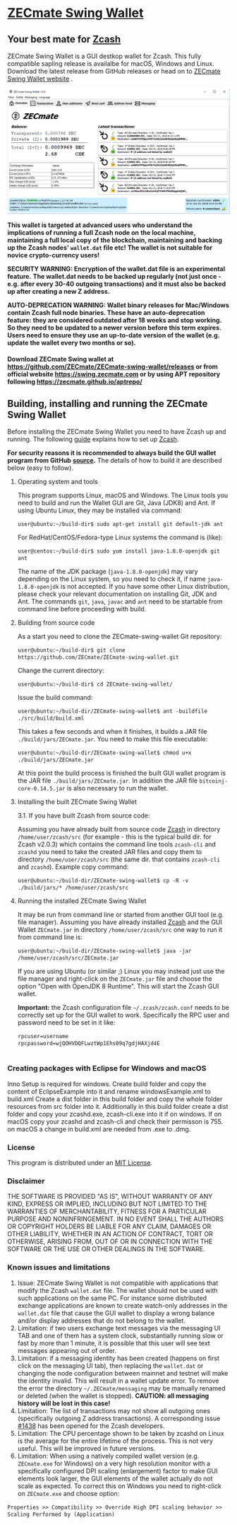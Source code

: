 # [ZECmate Swing Wallet](https://swing.zecmate.com/) 
## Your best mate for [Zcash](https://z.cash/)

ZECmate Swing Wallet is a GUI destkop wallet for Zcash. This fully compatible sapling release is availalbe for macOS, Windows and Linux. Download the latest release from GitHub releases or head on to [ZECmate Swing Wallet website](https://swing.zecmate.com/) .

![Screenshot](https://github.com/ZECmate/ZECmate-swing-wallet/raw/master/docs/zecmate.png "Main Window")

**This wallet is targeted at advanced users who understand the implications of running a full Zcash node on**
**the local machine, maintaining a full local copy of the blockchain, maintaining and backing up the**
**Zcash nodes' `wallet.dat` file etc! The wallet is not suitable for novice crypto-currency users!**

**SECURITY WARNING: Encryption of the wallet.dat file is an experimental feature.**
**The wallet.dat needs to be backed up regularly (not just once - e.g. after every 30-40**
**outgoing transactions) and it must also be backed up after creating a new Z address.**

**AUTO-DEPRECATION WARNING: Wallet binary releases for Mac/Windows contain Zcash full node binaries. These have an auto-deprecation feature:**
**they are considered outdated after 18 weeks and stop working. So they need to be updated to a newer version before this term expires.**
**Users need to ensure they use an up-to-date version of the wallet (e.g. update the wallet every two months or so).**

#### Download ZECmate Swing wallet at https://github.com/ZECmate/ZECmate-swing-wallet/releases or from official website https://swing.zecmate.com or by using APT repository following https://zecmate.github.io/aptrepo/

## Building, installing and running the ZECmate Swing Wallet

Before installing the ZECmate Swing Wallet you need to have Zcash up and running. The following 
[guide](https://github.com/zcash/zcash/blob/master/README.md) 
explains how to set up [Zcash](https://z.cash/). 

**For security reasons it is recommended to always build the GUI wallet program from GitHub**
**[source](https://github.com/ZECmate/ZECmate-swing-wallet/archive/master.zip).**
The details of how to build it are described below (easy to follow). 


1. Operating system and tools

   This program supports Linux, macOS and Windows.
   The Linux tools you need to build and run the Wallet GUI are Git, Java (JDK8) and
   Ant. If using Ubuntu Linux, they may be installed via command: 
   ```
   user@ubuntu:~/build-dir$ sudo apt-get install git default-jdk ant
   ``` 
   For RedHat/CentOS/Fedora-type Linux systems the command is (like):
   ```
   user@centos:~/build-dir$ sudo yum install java-1.8.0-openjdk git ant 
   ```
   The name of the JDK package (`java-1.8.0-openjdk`) may vary depending on the Linux system, so you need to
   check it, if name `java-1.8.0-openjdk` is not accepted.
   If you have some other Linux distribution, please check your relevant documentation on installing Git, 
   JDK and Ant. The commands `git`, `java`, `javac` and `ant` need to be startable from command line 
   before proceeding with build.

2. Building from source code

   As a start you need to clone the ZECmate-swing-wallet Git repository:
   ```
   user@ubuntu:~/build-dir$ git clone https://github.com/ZECmate/ZECmate-swing-wallet.git
   ```
   Change the current directory:
   ```
   user@ubuntu:~/build-dir$ cd ZECmate-swing-wallet/
   ```
   Issue the build command:
   ```
   user@ubuntu:~/build-dir/ZECmate-swing-wallet$ ant -buildfile ./src/build/build.xml
   ```
   This takes a few seconds and when it finishes, it builds a JAR file `./build/jars/ZECmate.jar`. 
   You need to make this file executable:
   ```
   user@ubuntu:~/build-dir/ZECmate-swing-wallet$ chmod u+x ./build/jars/ZECmate.jar
   ```
   At this point the build process is finished the built GUI wallet program is the JAR 
   file `./build/jars/ZECmate.jar`. In addition the JAR file 
   `bitcoinj-core-0.14.5.jar` is also necessary to run the wallet. 

3. Installing the built ZECmate Swing Wallet

   3.1. If you have built Zcash from source code:

     Assuming you have already built from source code [Zcash](https://z.cash/) in directory `/home/user/zcash/src` (for example - this is the typical build dir. for Zcash v2.0.3) which contains the command line tools `zcash-cli` and `zcashd` you need to take the created JAR files and copy them to directory `/home/user/zcash/src` (the same dir. that contains `zcash-cli` and `zcashd`). Example copy command:
      ```
      user@ubuntu:~/build-dir/ZECmate-swing-wallet$ cp -R -v ./build/jars/* /home/user/zcash/src    
      ```

4. Running the installed ZECmate Swing Wallet

   It may be run from command line or started from another GUI tool (e.g. file manager). 
   Assuming you have already installed [Zcash](https://z.cash/) and the GUI Wallet `ZECmate.jar` in 
   directory `/home/user/zcash/src` one way to run it from command line is:
   ```
   user@ubuntu:~/build-dir/ZECmate-swing-wallet$ java -jar /home/user/zcash/src/ZECmate.jar
   ```
   If you are using Ubuntu (or similar ;) Linux you may instead just use the file manager and 
   right-click on the `ZECmate.jar` file and choose the option "Open with OpenJDK 8 Runtime". 
   This will start the Zcash GUI wallet.
   
   **Important:** the Zcash configuration file `~/.zcash/zcash.conf` needs to be correctly set up for the GUI
   wallet to work. Specifically the RPC user and password need to be set in it like:
   ```
   rpcuser=username
   rpcpassword=wjQOHVDQFLwztWp1Ehs09q7gdjHAXjd4E
    
   ``` 

### Creating packages with Eclipse for Windows and macOS
Inno Setup is required for windows.
Create build folder and copy the content of EclipseExample into it and rename windowsExample.xml to build.xml 
Create a dist folder in this build folder and copy the whole folder resources from src folder into it.
Additionally in this build folder create a dist folder and copy your zcashd.exe, zcash-cli.exe into it if on windows. 
If on macOS copy your zcashd and zcash-cli and check their permisson is 755. on macOS a change in build.xml are needed from .exe to .dmg.

### License
This program is distributed under an [MIT License](https://github.com/ZECmate/ZECmate-swing-wallet/raw/master/LICENSE).

### Disclaimer

THE SOFTWARE IS PROVIDED "AS IS", WITHOUT WARRANTY OF ANY KIND, EXPRESS OR
IMPLIED, INCLUDING BUT NOT LIMITED TO THE WARRANTIES OF MERCHANTABILITY,
FITNESS FOR A PARTICULAR PURPOSE AND NONINFRINGEMENT. IN NO EVENT SHALL THE
AUTHORS OR COPYRIGHT HOLDERS BE LIABLE FOR ANY CLAIM, DAMAGES OR OTHER
LIABILITY, WHETHER IN AN ACTION OF CONTRACT, TORT OR OTHERWISE, ARISING FROM,
OUT OF OR IN CONNECTION WITH THE SOFTWARE OR THE USE OR OTHER DEALINGS IN THE
SOFTWARE.

### Known issues and limitations

1. Issue: ZECmate Swing Wallet is not compatible with applications that modify the Zcash `wallet.dat` file. The wallet should not be used
with such applications on the same PC. For instance some distributed exchange applications are known to create watch-only addresses in the
`wallet.dat` file that cause the GUI wallet to display a wrong balance and/or display addresses that do not belong to the wallet. 
1. Limitation: if two users exchange text messages via the messaging UI TAB and one of them has a system clock, substantially running slow or fast by more than 1 minute, it is possible that this user will see text messages appearing out of order. 
1. Limitation: if a messaging identity has been created (happens on first click on the messaging UI tab), then replacing the `wallet.dat` or changing the node configuration between mainnet and testnet will make the identity invalid. This will result in a wallet update error. To remove the error the directory `~/.ZECmate/messaging` may be manually renamed or deleted (when the wallet is stopped). **CAUTION: all messaging history will be lost in this case!**
1. Limitation: The list of transactions may not show all outgoing ones (specifically outgoing Z address 
transactions). A corresponding issue [#1438](https://github.com/zcash/zcash/issues/1438) has been opened 
for the Zcash developers. 
1. Limitation: The CPU percentage shown to be taken by zcashd on Linux is the average for the entire lifetime 
of the process. This is not very useful. This will be improved in future versions.
1. Limitation: When using a natively compiled wallet version (e.g. `ZECmate.exe` for Windows) on a 
very high resolution monitor with a specifically configured DPI scaling (enlargement) factor to make GUI 
elements look larger, the GUI elements of the wallet actually do not scale as expected. To correct this on
Windows you need to right-click on `ZECmate.exe` and choose option:
```
Properties >> Compatibility >> Override High DPI scaling behavior >> Scaling Performed by (Application)
```
